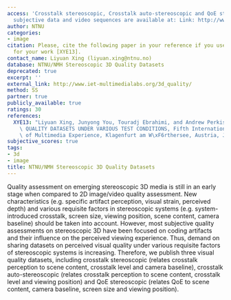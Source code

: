 ```yaml
---
access: 'Crosstalk stereoscopic, Crosstalk auto-stereoscopic and QoE stereoscopic
  subjective data and video sequences are available at: Link: http://www.iet-multimedialabs.org/3d_quality/'
author: NTNU
categories:
- image
citation: Please, cite the following paper in your reference if you use this database
  for your work [XYE13].
contact_name: Liyuan Xing (liyuan.xing@ntnu.no)
database: NTNU/NMH Stereoscopic 3D Quality Datasets
deprecated: true
excerpt: ''
external_link: http://www.iet-multimedialabs.org/3d_quality/
method: SS
partner: true
publicly_available: true
ratings: 30
references:
  XYE13: "Liyuan Xing, Junyong You, Touradj Ebrahimi, and Andrew Perkis, STEREOSCOPIC\
    \ QUALITY DATASETS UNDER VARIOUS TEST CONDITIONS, Fifth International on Quality\
    \ of Multimedia Experience, Klagenfurt am W\xF6rthersee, Austria, July 2013."
subjective_scores: true
tags:
- 3d
- image
title: NTNU/NMH Stereoscopic 3D Quality Datasets
---
```


Quality assessment on emerging stereoscopic 3D media is still in an early stage when compared to 2D image/video quality assessment. New characteristics (e.g. specific artifact perception, visual strain, perceived depth) and various requisite factors in stereoscopic systems (e.g. system-introduced crosstalk, screen size, viewing position, scene content, camera baseline) should be taken into account. However, most subjective quality assessments on stereoscopic 3D have been focused on coding artifacts and their influence on the perceived viewing experience. Thus, demand on sharing datasets on perceived visual quality under various requisite factors of stereoscopic systems is increasing. Therefore, we publish three visual quality datasets, including crosstalk stereoscopic (relates crosstalk perception to scene content, crosstalk level and camera baseline), crosstalk auto-stereoscopic (relates crosstalk perception to scene content, crosstalk level and viewing position) and QoE stereoscopic (relates QoE to scene content, camera baseline, screen size and viewing position).
